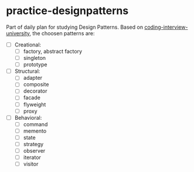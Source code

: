# practice-designpatterns

Part of daily plan for studying Design Patterns.
Based on [coding-interview-university](https://github.com/tallescs/coding-interview-university#design-patterns), the choosen patterns are:
- [ ] Creational:
    - [ ] factory, abstract factory
    - [ ] singleton
    - [ ] prototype
- [ ] Structural:
    - [ ] adapter
    - [ ] composite
    - [ ] decorator
    - [ ] facade
    - [ ] flyweight
    - [ ] proxy
- [ ] Behavioral:
    - [ ] command
    - [ ] memento
    - [ ] state
    - [ ] strategy
    - [ ] observer
    - [ ] iterator
    - [ ] visitor
